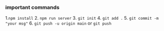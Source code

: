 ### important commands

1.`npm install`
2. `npm run server`
3. `git init`
4. `git add .`
5. `git commit -m "your msg"`
6. `git push -u origin main` or `git push`